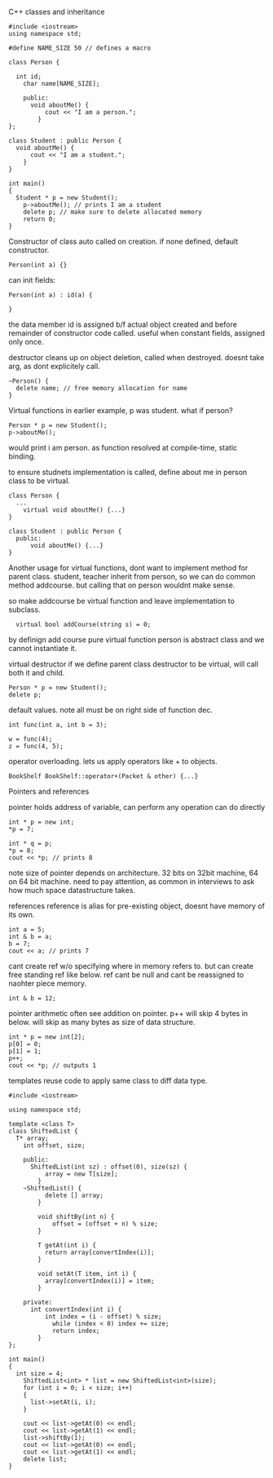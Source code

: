 C++
classes and inheritance
```
#include <iostream>
using namespace std;

#define NAME_SIZE 50 // defines a macro

class Person {

  int id;
	char name[NAME_SIZE];
	
	public:
	  void aboutMe() {
		  cout << "I am a person.";
		}
};

class Student : public Person {
  void aboutMe() {
	  cout << "I am a student.";
	}
}

int main()
{
  Student * p = new Student();
	p->aboutMe(); // prints I am a student
	delete p; // make sure to delete allocated memory
	return 0;
}
```

Constructor of class auto called on creation. if none defined, default constructor.
```
Person(int a) {}
```

can init fields:
```
Person(int a) : id(a) {

}
```

the data member id is assigned b/f actual object created and before remainder of constructor code called. useful when constant fields,
assigned only once.

destructor cleans up on object deletion, called when destroyed. doesnt take arg, as dont explicitely call.
```
~Person() {
  delete name; // free memory allocation for name
}
```

Virtual functions
in earlier example, p was student. what if person?
```
Person * p = new Student();
p->aboutMe();
```
would print i am person. as function resolved at compile-time, static binding.

to ensure studnets implementation is called, define about me in person class to be virtual.

```
class Person {
  ...
	virtual void aboutMe() {...}
}

class Student : public Person {
  public:
	  void aboutMe() {...}
}
```

Another usage for virtual functions, dont want to implement method for parent class.
student, teacher inherit from person, so we can do common method addcourse.
but calling that on person wouldnt make sense.

so make addcourse be virtual function and leave implementation to subclass.

```
  virtual bool addCourse(string s) = 0;
```

by definign add course pure virtual function person is abstract class and we cannot instantiate it.

virtual destructor
if we define parent class destructor to be virtual, will call both it and child.

```
Person * p = new Student();
delete p;
```

default values. note all must be on right side of function dec.
```
int func(int a, int b = 3);

w = func(4);
z = func(4, 5);
```

operator overloading. lets us apply operators like + to objects.
```
BookShelf BookShelf::operator+(Packet & other) {...}
```

Pointers and references

pointer holds address of variable, can perform any operation can do directly
```
int * p = new int;
*p = 7;

int * q = p;
*p = 8;
cout << *p; // prints 8
```

note size of pointer depends on architecture. 32 bits on 32bit machine, 64 on 64 bit machine. need to pay attention,
as common in interviews to ask how much space datastructure takes.

references
reference is alias for pre-existing object, doesnt have memory of its own.
```
int a = 5;
int & b = a;
b = 7;
cout << a; // prints 7
```

cant create ref w/o specifying where in memory refers to. but can create free standing ref like below.
ref cant be null and cant be reassigned to naohter piece memory.
```
int & b = 12;
```

pointer arithmetic
often see addition on pointer. p++ will skip 4 bytes in below. will skip as many bytes as size of data structure.
```
int * p = new int[2];
p[0] = 0;
p[1] = 1;
p++;
cout << *p; // outputs 1
```

templates
reuse code to apply same class to diff data type. 
```
#include <iostream>

using namespace std;

template <class T>
class ShiftedList {
  T* array;
	int offset, size;
	
	public:
	  ShiftedList(int sz) : offset(0), size(sz) {
		  array = new T[size];
		}
    ~ShiftedList() {
		  delete [] array;
		}
		
		void shiftBy(int n) {
			offset = (offset + n) % size;
		}
	
		T getAt(int i) {
		  return array[convertIndex(i)];
		}
		
		void setAt(T item, int i) {
		  array[convertIndex(i)] = item;
		}
		
	private:
	  int convertIndex(int i) {
		  int index = (i - offset) % size;
			while (index < 0) index += size;
			return index;
		}
};

int main()
{
  int size = 4;
	ShiftedList<int> * list = new ShiftedList<int>(size);
	for (int i = 0; i < size; i++)
	{
	  list->setAt(i, i);
	}
	
	cout << list->getAt(0) << endl;
	cout << list->getAt(1) << endl;
	list->shiftBy(1);
	cout << list->getAt(0) << endl;
	cout << list->getAt(1) << endl; 
	delete list;
}

```
